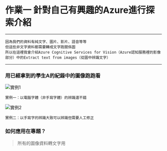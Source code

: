 # 作業一 針對自己有興趣的Azure進行探索介紹
------
```
因為我們的資料有純文字、圖片、影片、語音等等
但這些非文字資料都需要轉成文字跑關係圖
所以在這裡我會介紹Azure Cognitive Services for Vision（Azure認知服務裡的影像部分）中的Extract text from images（從圖中辨識文字）
```
------
### 用已經拿到的學生A的紀錄中的圖像跑跑看
![實例1]([https://github.com/cpeggy/LAT/blob/main/Hw5/allcolor_web-1.jpg](https://github.com/cpeggy/Educational-BigData/blob/main/%E6%88%AA%E5%9C%96%202023-10-03%2023.54.56.png))
```
實例一：以電腦字體（非手寫字體）的辨識還不錯
```
![實例2]([https://github.com/cpeggy/LAT/blob/main/Hw5/allcolor_web-2.jpg](https://github.com/cpeggy/Educational-BigData/blob/main/%E6%88%AA%E5%9C%96%202023-10-03%2023.55.32.png)https://github.com/cpeggy/Educational-BigData/blob/main/%E6%88%AA%E5%9C%96%202023-10-03%2023.55.32.png)
```
實例二：以手寫字的辨識大致可以辨識但需要人工修正
```
### 如何應用在專題？
>所有的圖像資料轉文字用
